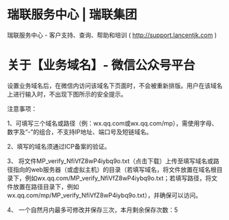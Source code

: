 # 瑞联服务中心 |  瑞联集团 
瑞联服务中心 - 客户支持、查询、帮助和培训 
( http://support.lancentjk.com )

# 关于【业务域名】- 微信公众号平台

设置业务域名后，在微信内访问该域名下页面时，不会被重新排版。用户在该域名上进行输入时，不出现下图所示的安全提示。

注意事项：

1、可填写三个域名或路径（例：wx.qq.com或wx.qq.com/mp），需使用字母、数字及“-”的组合，不支持IP地址、端口号及短链域名。

2、填写的域名须通过ICP备案的验证。

3、 将文件MP_verify_NfiVfZ8wP4iybq9o.txt（点击下载）上传至填写域名或路径指向的web服务器（或虚拟主机）的目录（若填写域名，将文件放置在域名根目录下，例如wx.qq.com/MP_verify_NfiVfZ8wP4iybq9o.txt；若填写路径，将文件放置在路径目录下，例如wx.qq.com/mp/MP_verify_NfiVfZ8wP4iybq9o.txt），并确保可以访问。

4、 一个自然月内最多可修改并保存三次，本月剩余保存次数：5
